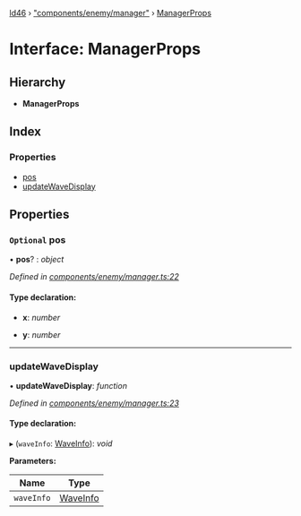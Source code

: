 [ld46](../README.md) › ["components/enemy/manager"](../modules/_components_enemy_manager_.md) › [ManagerProps](_components_enemy_manager_.managerprops.md)

# Interface: ManagerProps

## Hierarchy

* **ManagerProps**

## Index

### Properties

* [pos](_components_enemy_manager_.managerprops.md#optional-pos)
* [updateWaveDisplay](_components_enemy_manager_.managerprops.md#updatewavedisplay)

## Properties

### `Optional` pos

• **pos**? : *object*

*Defined in [components/enemy/manager.ts:22](https://github.com/jrod-disco/ld46-keepalive/blob/2baec31/src/components/enemy/manager.ts#L22)*

#### Type declaration:

* **x**: *number*

* **y**: *number*

___

###  updateWaveDisplay

• **updateWaveDisplay**: *function*

*Defined in [components/enemy/manager.ts:23](https://github.com/jrod-disco/ld46-keepalive/blob/2baec31/src/components/enemy/manager.ts#L23)*

#### Type declaration:

▸ (`waveInfo`: [WaveInfo](_components_wavedisplay_index_.waveinfo.md)): *void*

**Parameters:**

Name | Type |
------ | ------ |
`waveInfo` | [WaveInfo](_components_wavedisplay_index_.waveinfo.md) |
